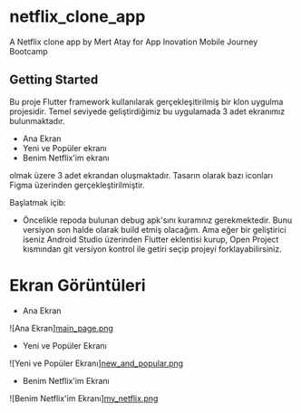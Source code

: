 # netflix_clone_app

A Netflix clone app by Mert Atay for App Inovation Mobile Journey Bootcamp

## Getting Started

Bu proje Flutter framework kullanılarak gerçekleşitirilmiş bir klon uygulma projesidir. Temel seviyede geliştirdiğimiz bu uygulamada 3 adet ekranımız bulunmaktadır.

- Ana Ekran
- Yeni ve Popüler ekranı
- Benim Netflix'im ekranı

olmak üzere 3 adet ekrandan oluşmaktadır. Tasarın olarak bazı iconları Figma üzerinden gerçekleştirilmiştir.

Başlatmak içib:

- Öncelikle repoda bulunan debug apk'sını kuramnız gerekmektedir. Bunu versiyon son halde olarak build etmiş olacağım. Ama eğer bir geliştirici iseniz
Android Studio üzerinden Flutter eklentisi kurup, Open Project kısmından git versiyon kontrol ile getiri seçip projeyi forklayabilirsiniz.


# Ekran Görüntüleri

- Ana Ekran


![Ana Ekran][main_page.png](main_page.png)


- Yeni ve Popüler Ekranı

![Yeni ve Popüler Ekranı][new_and_popular.png](new_and_popular.png)


- Benim Netflix'im Ekranı

![Benim Netflix'im Ekranı][my_netflix.png](my_netflix.png)